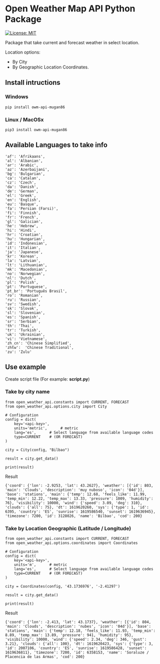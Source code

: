 # Open Weather Map API Python Package
[![License: MIT](https://img.shields.io/badge/License-MIT-yellow.svg)](https://opensource.org/licenses/MIT)

Package that take current and forecast weather in select location.

Location options:
* By City
* By Geographic Location Coordinates.

## Install intructions

### Windows
```pip install owm-api-mugan86```

### Linux / MacOSx
```pip3 install owm-api-mugan86```

## Available Languages to take info

```
'af': 'Afrikaans',
'al': 'Albanian',
'ar': 'Arabic',
'az': 'Azerbaijani',
'bg': 'Bulgarian',
'ca': 'Catalan',
'cz': 'Czech',
'da': 'Danish',
'de': 'German',
'el': 'Greek',
'en': 'English',
'eu': 'Basque',
'fa': 'Persian (Farsi)',
'fi': 'Finnish',
'fr': 'French',
'gl': 'Galician',
'he': 'Hebrew',
'hi': 'Hindi',
'hr': 'Croatian',
'hu': 'Hungarian',
'id': 'Indonesian',
'it': 'Italian',
'ja': 'Japanese',
'kr': 'Korean',
'la': 'Latvian',
'lt': 'Lithuanian',
'mk': 'Macedonian',
'no': 'Norwegian',
'nl': 'Dutch',
'pl': 'Polish',
'pt': 'Portuguese',
'pt_br': 'Português Brasil',
'ro': 'Romanian',
'ru': 'Russian',
'sv': 'Swedish',
'sk': 'Slovak',
'sl': 'Slovenian',
'es': 'Spanish',
'sr': 'Serbian',
'th': 'Thai',
'tr': 'Turkish',
'uk': 'Ukrainian',
'vi': 'Vietnamese',
'zh_cn': 'Chinese Simplified',
'zhtw':  'Chinese Traditional',
'zu': 'Zulu'
```
## Use example

Create script file (For example: **script.py**)
### Take by city name
```
from open_weather_api.constants import CURRENT, FORECAST
from open_weather_api.options.city import City

# Configuration
config = dict(
    key='<api-key>',
    units='metric',      # metric
    lang='es',      # Select language from available language codes
    type=CURRENT    # (OR FORECAST)
)

city = City(config, "Bilbao")

result = city.get_data()

print(result)

```
Result
```
{'coord': {'lon': -2.9253, 'lat': 43.2627}, 'weather': [{'id': 803, 'main': 'Clouds', 'description': 'muy nuboso', 'icon': '04d'}], 'base': 'stations', 'main': {'temp': 12.68, 'feels_like': 11.99, 'temp_min': 12.22, 'temp_max': 13.33, 'pressure': 1009, 'humidity': 76}, 'visibility': 10000, 'wind': {'speed': 3.09, 'deg': 310}, 'clouds': {'all': 75}, 'dt': 1619620260, 'sys': {'type': 1, 'id': 6395, 'country': 'ES', 'sunrise': 1619586540, 'sunset': 1619636945}, 'timezone': 7200, 'id': 3128026, 'name': 'Bilbao', 'cod': 200}
```
### Take by Location Geographic (Latitude / Longitude)
```
from open_weather_api.constants import CURRENT, FORECAST
from open_weather_api.options.coordinates import Coordinates

# Configuration
config = dict(
    key='<api-key>',
    units='m',      # metric
    lang='es',      # Select language from available language codes
    type=CURRENT    # (OR FORECAST)
)

city = Coordinates(config, '43.1736976', '-2.41297')

result = city.get_data()

print(result)

```
Result
```
{'coord': {'lon': -2.413, 'lat': 43.1737}, 'weather': [{'id': 804, 'main': 'Clouds', 'description': 'nubes', 'icon': '04d'}], 'base': 'stations', 'main': {'temp': 12.18, 'feels_like': 11.93, 'temp_min': 8.89, 'temp_max': 13.89, 'pressure': 941, 'humidity': 95}, 'visibility': 10000, 'wind': {'speed': 2.34, 'deg': 346, 'gust': 3.21}, 'clouds': {'all': 100}, 'dt': 1619620423, 'sys': {'type': 3, 'id': 2007106, 'country': 'ES', 'sunrise': 1619586428, 'sunset': 1619636811}, 'timezone': 7200, 'id': 6358153, 'name': 'Soraluze / Placencia de las Armas', 'cod': 200}
```